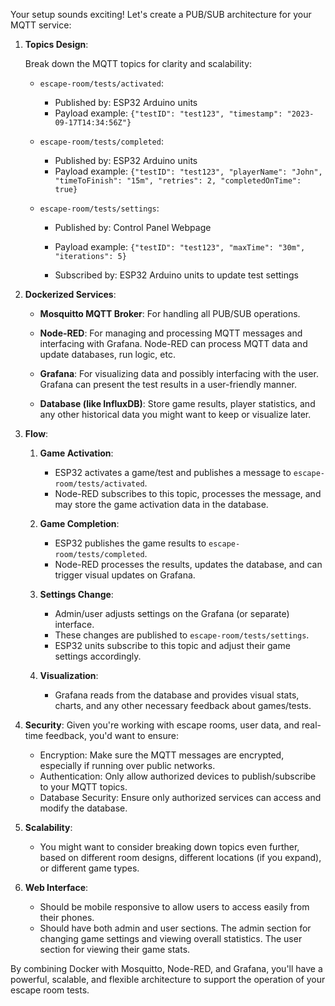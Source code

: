 Your setup sounds exciting! Let's create a PUB/SUB architecture for your MQTT service:

1. **Topics Design**:

   Break down the MQTT topics for clarity and scalability:

   - `escape-room/tests/activated`: 
     - Published by: ESP32 Arduino units
     - Payload example: `{"testID": "test123", "timestamp": "2023-09-17T14:34:56Z"}`

   - `escape-room/tests/completed`: 
     - Published by: ESP32 Arduino units
     - Payload example: `{"testID": "test123", "playerName": "John", "timeToFinish": "15m", "retries": 2, "completedOnTime": true}`

   - `escape-room/tests/settings`: 
     - Published by: Control Panel Webpage
     - Payload example: `{"testID": "test123", "maxTime": "30m", "iterations": 5}`
     
     - Subscribed by: ESP32 Arduino units to update test settings

2. **Dockerized Services**:

   - **Mosquitto MQTT Broker**: For handling all PUB/SUB operations.
     
   - **Node-RED**: For managing and processing MQTT messages and interfacing with Grafana. Node-RED can process MQTT data and update databases, run logic, etc.

   - **Grafana**: For visualizing data and possibly interfacing with the user. Grafana can present the test results in a user-friendly manner.

   - **Database (like InfluxDB)**: Store game results, player statistics, and any other historical data you might want to keep or visualize later.

3. **Flow**:

   1. **Game Activation**:
      - ESP32 activates a game/test and publishes a message to `escape-room/tests/activated`.
      - Node-RED subscribes to this topic, processes the message, and may store the game activation data in the database.
   
   2. **Game Completion**:
      - ESP32 publishes the game results to `escape-room/tests/completed`.
      - Node-RED processes the results, updates the database, and can trigger visual updates on Grafana.

   3. **Settings Change**:
      - Admin/user adjusts settings on the Grafana (or separate) interface.
      - These changes are published to `escape-room/tests/settings`.
      - ESP32 units subscribe to this topic and adjust their game settings accordingly.

   4. **Visualization**:
      - Grafana reads from the database and provides visual stats, charts, and any other necessary feedback about games/tests.

4. **Security**:
   Given you're working with escape rooms, user data, and real-time feedback, you'd want to ensure:
   
   - Encryption: Make sure the MQTT messages are encrypted, especially if running over public networks.
   - Authentication: Only allow authorized devices to publish/subscribe to your MQTT topics.
   - Database Security: Ensure only authorized services can access and modify the database.

5. **Scalability**:
   
   - You might want to consider breaking down topics even further, based on different room designs, different locations (if you expand), or different game types.

6. **Web Interface**:
   
   - Should be mobile responsive to allow users to access easily from their phones.
   - Should have both admin and user sections. The admin section for changing game settings and viewing overall statistics. The user section for viewing their game stats.

By combining Docker with Mosquitto, Node-RED, and Grafana, you'll have a powerful, scalable, and flexible architecture to support the operation of your escape room tests.
